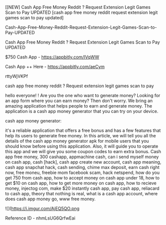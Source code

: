 [[NEW] Cash App Free Money Reddit ? Request Extension Legit Games Scan to Pay UPDATED [cash app free money reddit request extension legit games scan to pay updated]

Cash-App-Free-Money-Reddit-Request-Extension-Legit-Games-Scan-to-Pay-UPDATED

Cash App Free Money Reddit ? Request Extension Legit Games Scan to Pay UPDATED

$750 Cash App -  https://appbitly.com/IVqWW


Cash App ++ Here - https://appbitly.com/aeCym


rttyWjVKPf

cash app free money reddit ? Request extension legit games scan to pay

hello everyone! ! Are you the one who want to generate money? Looking for an app form where you can earn money? Then don't worry. We bring an amazing application that helps people to earn and generate money. The application is a cash app money generator that you can try on your device.

cash app money generator:

it's a reliable application that offers a free bonus and has a few features that help its users to generate free money. In this article, we will tell you all the details of the cash app money generator apk for mobile users that you should know before using this application. Also, it will guide you to operate this app and we will give you some coupon codes to earn extra bonus. Cash app free money, 300 cashapp, appmachine cash, can i send myself money on cash app, cash [hack], cash app create new account, cash app meaning, cash app snapchat hack, cash sending, chime max deposit, earn cash right now, free moneu, freebie mom facebook scam, hack netspend, how do you get 750 from cash app, how to accept money on cash app under 18, how to get $10 on cash app, how to get more money on cash app, how to recieve money, injectog com, make $20 instantly cash app, pay cash app, reliacard to cash app, theory that nothing is real, what is a cash app account, where does cash app money go, www free money.

![](https://i.imgur.com/AjEQ5QO.png

Reference ID - nhmLsUG6QrfwEai